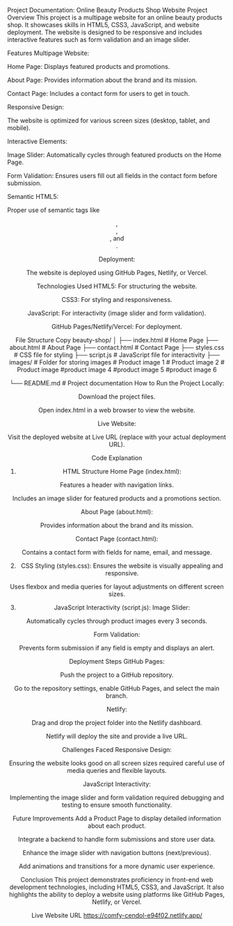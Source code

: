 Project Documentation: Online Beauty Products Shop Website
Project Overview
This project is a multipage website for an online beauty products shop. It showcases skills in HTML5, CSS3, JavaScript, and website deployment. The website is designed to be responsive and includes interactive features such as form validation and an image slider.

Features
Multipage Website:

Home Page: Displays featured products and promotions.

About Page: Provides information about the brand and its mission.

Contact Page: Includes a contact form for users to get in touch.

Responsive Design:

The website is optimized for various screen sizes (desktop, tablet, and mobile).

Interactive Elements:

Image Slider: Automatically cycles through featured products on the Home Page.

Form Validation: Ensures users fill out all fields in the contact form before submission.

Semantic HTML5:

Proper use of semantic tags like <header>, <main>, <section>, and <footer>.

Deployment:

The website is deployed using GitHub Pages, Netlify, or Vercel.

Technologies Used
HTML5: For structuring the website.

CSS3: For styling and responsiveness.

JavaScript: For interactivity (image slider and form validation).

GitHub Pages/Netlify/Vercel: For deployment.

File Structure
Copy
beauty-shop/
│
├── index.html          # Home Page
├── about.html          # About Page
├── contact.html        # Contact Page
├── styles.css          # CSS file for styling
├── script.js           # JavaScript file for interactivity
├── images/             # Folder for storing images
                        # Product image 1
                        # Product image 2
                        # Product image 
                        #product  image 4
                        #product  image 5
                        #product  image 6
                        
                        
└── README.md           # Project documentation
How to Run the Project
Locally:

Download the project files.

Open index.html in a web browser to view the website.

Live Website:

Visit the deployed website at Live URL (replace with your actual deployment URL).

Code Explanation
1. HTML Structure
Home Page (index.html):

Features a header with navigation links.

Includes an image slider for featured products and a promotions section.

About Page (about.html):

Provides information about the brand and its mission.

Contact Page (contact.html):

Contains a contact form with fields for name, email, and message.

2. CSS Styling (styles.css):
Ensures the website is visually appealing and responsive.

Uses flexbox and media queries for layout adjustments on different screen sizes.

3. JavaScript Interactivity (script.js):
Image Slider:

Automatically cycles through product images every 3 seconds.

Form Validation:

Prevents form submission if any field is empty and displays an alert.

Deployment Steps
GitHub Pages:

Push the project to a GitHub repository.

Go to the repository settings, enable GitHub Pages, and select the main branch.

Netlify:

Drag and drop the project folder into the Netlify dashboard.

Netlify will deploy the site and provide a live URL.



Challenges Faced
Responsive Design:

Ensuring the website looks good on all screen sizes required careful use of media queries and flexible layouts.

JavaScript Interactivity:

Implementing the image slider and form validation required debugging and testing to ensure smooth functionality.

Future Improvements
Add a Product Page to display detailed information about each product.

Integrate a backend to handle form submissions and store user data.

Enhance the image slider with navigation buttons (next/previous).

Add animations and transitions for a more dynamic user experience.

Conclusion
This project demonstrates proficiency in front-end web development technologies, including HTML5, CSS3, and JavaScript. It also highlights the ability to deploy a website using platforms like GitHub Pages, Netlify, or Vercel.

Live Website URL
https://comfy-cendol-e94f02.netlify.app/ 
